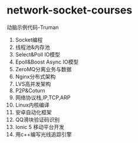 ﻿# network-socket-courses
动脑示例代码-Truman

1. Socket编程  
2. 线程池&内存池  
3. Select&Poll IO模型  
4. Epoll&Boost Async IO模型  
5. ZeroMQ分离业务与数据  
6. Nginx分布式架构  
7. LVS高并发架构  
8. P2P&Coturn  
9. 网络协议栈,IP,TCP,ARP  
9. Linux内核编译  
9. 安卓自动化框架  
9. QQ滑块验证码识别  
9. Ionic 5 移动平台开发  
9. 用c++编写光线追踪引擎  